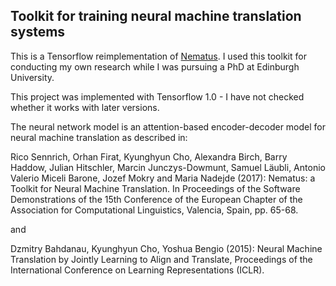 Toolkit for training neural machine translation systems
-------

This is a Tensorflow reimplementation of [Nematus]( https://github.com/rsennrich/nematus ). 
I used this toolkit for conducting my own research while I was pursuing a PhD at Edinburgh
University. 

This project was implemented with Tensorflow 1.0 - I have not checked whether it works with later
versions. 

The neural network model is an attention-based encoder-decoder model for neural machine translation
as described in:

Rico Sennrich, Orhan Firat, Kyunghyun Cho, Alexandra Birch, Barry Haddow, Julian Hitschler, Marcin
Junczys-Dowmunt, Samuel Läubli, Antonio Valerio Miceli Barone, Jozef Mokry and Maria Nadejde (2017):
Nematus: a Toolkit for Neural Machine Translation. In Proceedings of the Software Demonstrations of
the 15th Conference of the European Chapter of the Association for Computational Linguistics,
Valencia, Spain, pp. 65-68.

and

Dzmitry Bahdanau, Kyunghyun Cho, Yoshua Bengio (2015): Neural Machine Translation by Jointly
Learning to Align and Translate, Proceedings of the International Conference on Learning
Representations (ICLR).
